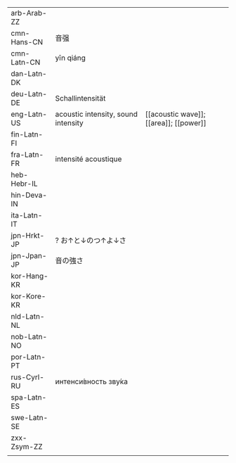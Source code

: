 | | | |
|-|-|-|
| arb-Arab-ZZ |  |  |
| cmn-Hans-CN | 音强 |  |
| cmn-Latn-CN | yīn qiáng |  |
| dan-Latn-DK |  |  |
| deu-Latn-DE | Schallintensität |  |
| eng-Latn-US | acoustic intensity, sound intensity | [[acoustic wave]]; [[area]]; [[power]] |
| fin-Latn-FI |  |  |
| fra-Latn-FR | intensité acoustique |  |
| heb-Hebr-IL |  |  |
| hin-Deva-IN |  |  |
| ita-Latn-IT |  |  |
| jpn-Hrkt-JP | ? お↑と↓のつ↑よ↓さ |  |
| jpn-Jpan-JP | 音の強さ |  |
| kor-Hang-KR |  |  |
| kor-Kore-KR |  |  |
| nld-Latn-NL |  |  |
| nob-Latn-NO |  |  |
| por-Latn-PT |  |  |
| rus-Cyrl-RU | интенси́вность зву́ка |  |
| spa-Latn-ES |  |  |
| swe-Latn-SE |  |  |
| zxx-Zsym-ZZ |  |  |
|  |  |  |
